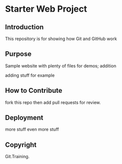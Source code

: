 # Starter Web Project

## Introduction
This repository is for showing how Git and GitHub work

## Purpose

Sample website with plenty of files for demos; addition

adding stuff for example

## How to Contribute

fork this repo then add pull requests for review.

## Deployment

more stuff
even more stuff

## Copyright

Git.Training.